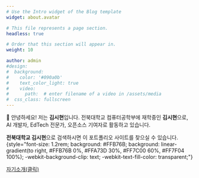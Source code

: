 ```yaml
---
# Use the Intro widget of the Blog template
widget: about.avatar

# This file represents a page section.
headless: true

# Order that this section will appear in.
weight: 10

author: admin
#design:
#  background:
#    color: '#090a0b'
#    text_color_light: true
#    video:
#      path:  # enter filename of a video in /assets/media
#  css_class: fullscreen
---
```


👋 안녕하세요! 저는 **김시현**입니다. 전북대학교 컴퓨터공학부에 재학중인 **김시현**으로, AI 개발자, EdTech 전문가, 오픈소스 기여자로 활동하고 있습니다.

**전북대학교 김시현**으로 검색하시면 이 포트폴리오 사이트를 찾으실 수 있습니다.
{style="font-size: 1.2rem; background: #FFB76B; background: linear-gradient(to right, #FFB76B 0%, #FFA73D 30%, #FF7C00 60%, #FF7F04 100%); -webkit-background-clip: text; -webkit-text-fill-color: transparent;"}

[자기소개(클릭)](/about/)
